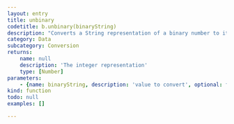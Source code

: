 ```yaml
---
layout: entry
title: unbinary
codetitle: b.unbinary(binaryString)
description: "Converts a String representation of a binary number to its\nequivalent integer value. For example, unbinary(\"00001000\") will\nreturn 8."
category: Data
subcategory: Conversion
returns:
    name: null
    description: 'The integer representation'
    type: [Number]
parameters:
    - {name: binaryString, description: 'value to convert', optional: false, type: [String]}
kind: function
todo: null
examples: []

---
```

